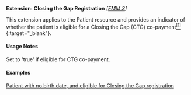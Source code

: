 **Extension: Closing the Gap Registration** *[[FMM 3](guidance.html)]*

This extension applies to the Patient resource and provides an indicator of whether the patient is eligible for a Closing the Gap (CTG) co-payment[<sup>[1]</sup>](https://meteor.aihw.gov.au/content/index.phtml/itemId/603671){:target="_blank"}.

#### Usage Notes
Set to 'true' if eligible for CTG co-payment.

#### Examples

[Patient with no birth date, and eligible for Closing the Gap registration](Patient-example2.html)